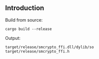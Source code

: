 ## Introduction

Build from source:

```
cargo build --release
```

Output:

```
target/release/smcrypto_ffi.dll/dylib/so
target/release/smcrypto_ffi.h
```
